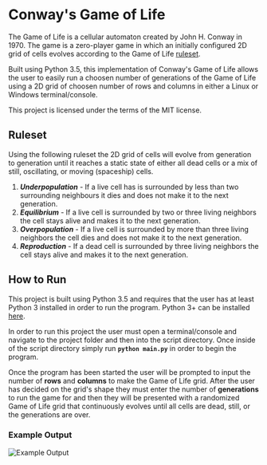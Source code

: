 # Conway's Game of Life

The Game of Life is a cellular automaton created by John H. Conway in 1970. The game is a zero-player game in which an initially configured 2D grid of cells evolves according to the Game of Life [ruleset](#Ruleset).

Built using Python 3.5, this implementation of Conway's Game of Life allows the user to easily run a choosen number of generations of the Game of Life using a 2D grid of choosen number of rows and columns in either a Linux or Windows terminal/console.

This project is licensed under the terms of the MIT license.

## Ruleset

Using the following ruleset the 2D grid of cells will evolve from generation to generation until it reaches a static state of either all dead cells or a mix of still, oscillating, or moving (spaceship) cells.

1. _**Underpopulation**_ - If a live cell has is surrounded by less than two surrounding neighbours it dies and does not make it to the next generation.
2. _**Equilibrium**_ - If a live cell is surrounded by two or three living neighbors the cell stays alive and makes it to the next generation.
3. _**Overpopulation**_ - If a live cell is surrounded by more than three living neighbors the cell dies and does not make it to the next generation.
4. _**Reproduction**_ - If a dead cell is surrounded by three living neighbors the cell stays alive and makes it to the next generation.

## How to Run

This project is built using Python 3.5 and requires that the user has at least Python 3 installed in order to run the program. Python 3+ can be installed [here](https://www.python.org/downloads/).

In order to run this project the user must open a terminal/console and navigate to the project folder and then into the script directory. Once inside of the script directory simply run **`python main.py`** in order to begin the program.

Once the program has been started the user will be prompted to input the number of **rows** and **columns** to make the Game of Life grid. After the user has decided on the grid's shape they must enter the number of **generations** to run the game for and then they will be presented with a randomized Game of Life grid that continuously evolves until all cells are dead, still, or the generations are over.

### Example Output
![Example Output](https://zj0l5w-sn3301.files.1drv.com/y3mCRjxuvhMBzKsaDbamx6HlqF5_oUOjGp0ExWsPaHEMhMk9m2fLgwrYKHLH4-1Ye3Dq3Cy9H_icYXxaaBdBV_GuABpNuv8B0Q6rxaLhE2jYnZ0LhCO-PdDs25j2vkSoJfZRA_2SwJPH8YYOT7RULaZ7voqsYK5vlENs2sNoY3ggK8?width=514&height=433&cropmode=none)
